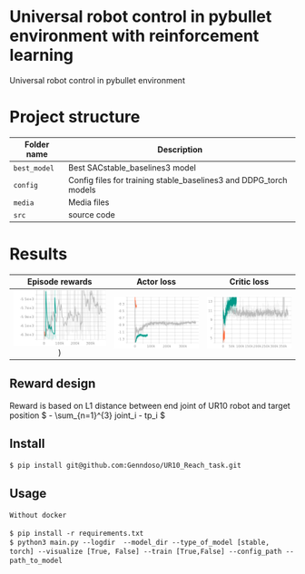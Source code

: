 # Universal robot control in pybullet environment with reinforcement learning
Universal robot control in pybullet environment

# Project structure

|Folder name       |                     Description                                    |
|------------------|--------------------------------------------------------------------|
|`best_model`   |  Best SACstable_baselines3 model                                         |
|`config`            | Config files for training stable_baselines3 and DDPG_torch models                               |
|`media`          | Media files                |
|`src`          |  source code             |

# Results 

Episode rewards             |  Actor loss              | Critic loss
:-------------------------:|:-------------------------: | :-------------------------:
![](https://github.com/Genndoso/UR10_Reach_task/blob/main/Media/Episode_reward.png))  |  ![](https://github.com/Genndoso/UR10_Reach_task/blob/main/Media/Actor_loss.png) | ![](https://github.com/Genndoso/UR10_Reach_task/blob/main/Media/Critic_loss.png)


## Reward design
Reward is based on L1 distance between end joint of UR10 robot and target position
$` - \sum_{n=1}^{3}  joint_i - tp_i  `$



## Install
```
$ pip install git@github.com:Genndoso/UR10_Reach_task.git 

```

## Usage
```
Without docker

$ pip install -r requirements.txt
$ python3 main.py --logdir  --model_dir --type_of_model [stable, torch] --visualize [True, False] --train [True,False] --config_path --path_to_model
